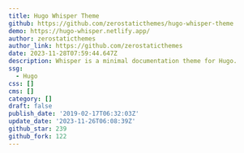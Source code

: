```yaml
---
title: Hugo Whisper Theme
github: https://github.com/zerostaticthemes/hugo-whisper-theme
demo: https://hugo-whisper.netlify.app/
author: zerostaticthemes
author_link: https://github.com/zerostaticthemes
date: 2023-11-28T07:59:44.647Z
description: Whisper is a minimal documentation theme for Hugo.
ssg:
  - Hugo
css: []
cms: []
category: []
draft: false
publish_date: '2019-02-17T06:32:03Z'
update_date: '2023-11-26T06:08:39Z'
github_star: 239
github_fork: 122
---
```

